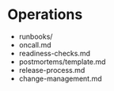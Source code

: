 # Operations
- runbooks/
- oncall.md
- readiness-checks.md
- postmortems/template.md
- release-process.md
- change-management.md
